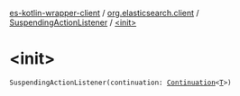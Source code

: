 [es-kotlin-wrapper-client](../../index.md) / [org.elasticsearch.client](../index.md) / [SuspendingActionListener](index.md) / [&lt;init&gt;](./-init-.md)

# &lt;init&gt;

`SuspendingActionListener(continuation: `[`Continuation`](https://kotlinlang.org/api/latest/jvm/stdlib/kotlin.coroutines/-continuation/index.html)`<`[`T`](index.md#T)`>)`